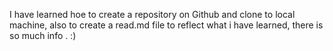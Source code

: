 I have learned hoe to create a repository on Github and clone to local machine, also to create a read.md file to reflect what i have learned, there is so much info .
:)
